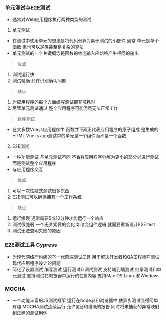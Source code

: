 ### 单元测试与E2E测试
- 通常对Web应用程序执行两种类型的测试
1. 单元测试
- 在测试中使用单元的想法是将代码分解为易于测试的小部件 通常 单元是单个函数 但也可以是类甚至是复杂的算法
- 单元测试的一个关键概念是函数的给定输入应始终产生相同的输出
> 优点
1. 测试运行快
2. 测试精确 允许识别确切问题
> 缺点
1. 为应用程序的每个方面编写测试都非常耗时
2. 尽管单元测试通过 整个应用程序可能仍然无法正常工作
> 组件测试
- 在大多数Vue.js应用程序中 函数并不真正代表应用程序的原子组成 是生成的HTML Vue.js app测试中的单元是一个组件而不是一个函数
2. E2E测试
- 一种功能测试 与单元测试不同 不会将应用程序分解为更小的部分以进行测试 而是测试整个应用程序
- 与应用程序交互 
> 优点
1. 可以一次性隐式测试很多东西
2. E2E测试可以确保拥有一个工作系统
> 缺点
1. 运行缓慢 通常需要5或10分钟才能运行一个站点
2. 测试很脆弱 一个无关紧要的变化 如改变组件逻辑 就需要重新设计E2E test
3. 测试无法查明失败的原因
### E2E测试工具 Cypress
- 为现代网络而构建的下一代前端测试工具 用于解决开发者和QA工程师在测试现代应用程序设计的问题
- 简化了设置测试 编写测试 运行测试和调试测试 支持端到端测试 继承测试和单元测试 支持测试在浏览器中运行的任意内容 支持Mac OS Linux 和Windows
### MOCHA
- 一个功能丰富的JS测试框架 运行在Node.js和浏览器中 使异步测试变得简单有趣 MOCHA测试连续运行 允许灵活和准确的报告 同时将未捕获的异常映射到正确的测试用例
